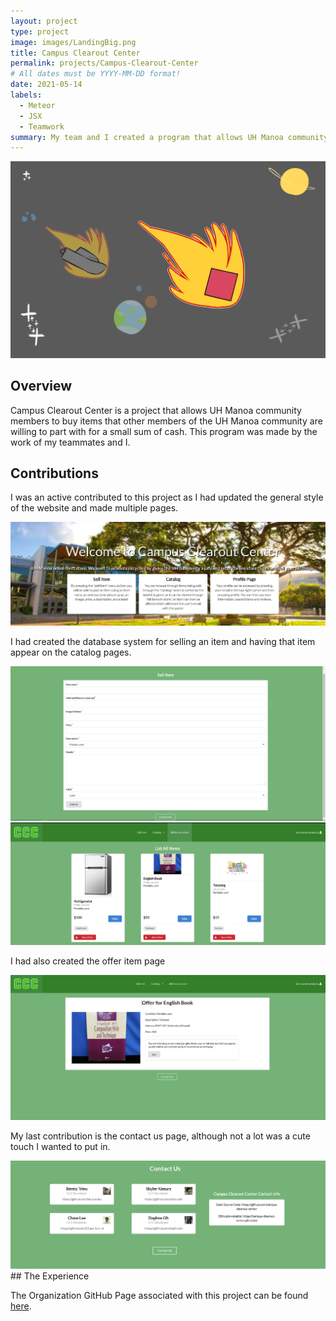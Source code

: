```yaml
---
layout: project
type: project
image: images/LandingBig.png
title: Campus Clearout Center
permalink: projects/Campus-Clearout-Center
# All dates must be YYYY-MM-DD format!
date: 2021-05-14
labels:
  - Meteor
  - JSX
  - Teamwork
summary: My team and I created a program that allows UH Manoa community members to buy items that are new, used, or old
---
```


<img class="ui image" src="../images/SquareBound.png">

## Overview
Campus Clearout Center is a project that allows UH Manoa community members to buy items that other members of the UH Manoa community are willing to part with for a small sum
of cash. This program was made by the work of my teammates and I.

## Contributions
I was an active contributed to this project as I had updated the general style of the website and made multiple pages.

<img class="ui image" src="../images/Landing.png">

I had created the database system for selling an item and having that item appear on the catalog pages.

<img class="ui image" src="../images/Sell.png">
<img class="ui image" src="../images/Catalog.png">

I had also created the offer item page

<img class="ui image" src="../images/Offer.png">

My last contribution is the contact us page, although not a lot was a cute touch I wanted to put in.

<img class="ui image" src="../images/Contact.png">
## The Experience

The Organization GitHub Page associated with this project can be found [here](https://github.com/campus-clearout-center).



